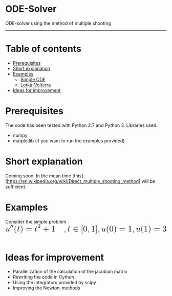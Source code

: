 # ODE-Solver

ODE-solver using the method of multiple shooting

---


Table of contents
=================

<!--ts-->
   * [Prerequisites](#prerequisites)
   * [Short explanation](#short-explanation)
   * [Examples](#examples)
      * [Simple ODE](#stdin)
      * [Lotka-Volterra](#Lotka-Volterra)
   * [Ideas for improvement](#ideas-for-improvement)
<!--te-->

Prerequisites
=====

The code has been tested with Python 2.7 and Python 3.
Libraries used:
* numpy
* matplotlib (if you want to run the examples provided)

Short explanation
=====
Coming soon. In the mean time [this][https://en.wikipedia.org/wiki/Direct_multiple_shooting_method] will be sufficient.


Examples
=====
Consider the simple problem ![alt text](./doc/bvp_poly.svg)



```python

```
Ideas for improvement
=====
* Parallelization of the calculation of the jacobian matrix <math> ∇F(s(k)) </math>
* Rewriting the code in Cython
* Using the integrators provided by scipy
* Improving the Newton-methods

